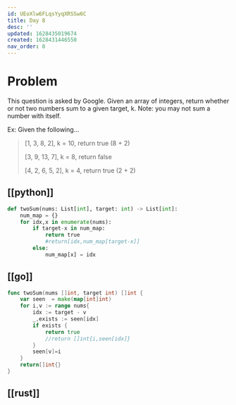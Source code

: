```yaml
---
id: UEoXlw6FLqsYyqXRSSw6C
title: Day 8
desc: ''
updated: 1628435019674
created: 1628431446550
nav_order: 8
---
```

# Problem
This question is asked by Google.
Given an array of integers, return whether or not two numbers sum to a given target, k.
Note: you may not sum a number with itself.

Ex: Given the following...

> [1, 3, 8, 2], k = 10, return true (8 + 2)
>
> [3, 9, 13, 7], k = 8, return false
>
> [4, 2, 6, 5, 2], k = 4, return true (2 + 2)

## [[python]]
```python
def twoSum(nums: List[int], target: int) -> List[int]:
    num_map = {}
    for idx,x in enumerate(nums):
        if target-x in num_map:
            return true
            #return[idx,num_map[target-x]]
        else:
            num_map[x] = idx

```

## [[go]]
```go
func twoSum(nums []int, target int) []int {
    var seen  = make(map[int]int)
    for i,v := range nums{
        idx := target - v
        _,exists := seen[idx]
        if exists {
            return true
            //return []int{i,seen[idx]}
        }
        seen[v]=i
    }
    return[]int{}
}
```

## [[rust]]
